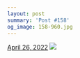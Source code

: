 ```yaml
---
layout: post
summary: 'Post #158'
og_image: 158-960.jpg
---
```


<p>
  <time>
    <a href="/158">April 26, 2022</a>
  </time>
  <a href="/158">
    <img src="{{ site.assets_url }}/158-480.jpg" srcset="{{ site.assets_url }}/158-240.jpg 240w, {{ site.assets_url }}/158-480.jpg 480w, {{ site.assets_url }}/158-720.jpg 720w, {{ site.assets_url }}/158-960.jpg 960w" sizes="(min-width: 700px) 50vw, calc(100vw - 2rem)" />
  </a>
</p>
